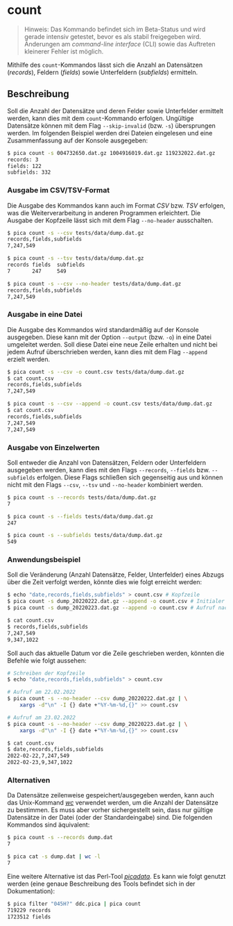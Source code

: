 # count

> Hinweis: Das Kommando befindet sich im Beta-Status und wird gerade intensiv getestet, bevor
> es als stabil freigegeben wird. Änderungen am _command-line interface_ (CLI) sowie das
> Auftreten kleinerer Fehler ist möglich.

Mithilfe des `count`-Kommandos lässt sich die Anzahl an Datensätzen (_records_), Feldern (_fields_)
sowie Unterfeldern (_subfields_) ermitteln.

## Beschreibung

Soll die Anzahl der Datensätze und deren Felder sowie Unterfelder ermittelt werden, kann dies mit
dem `count`-Kommando erfolgen. Ungültige Datensätze können mit dem Flag `--skip-invalid` (bzw.
`-s`) übersprungen werden. Im folgenden Beispiel werden drei Dateien eingelesen und eine
Zusammenfassung auf der Konsole ausgegeben:

```bash
$ pica count -s 004732650.dat.gz 1004916019.dat.gz 119232022.dat.gz
records: 3
fields: 122
subfields: 332
```

### Ausgabe im CSV/TSV-Format

Die Ausgabe des Kommandos kann auch im Format _CSV_ bzw. _TSV_ erfolgen, was die Weiterverarbeitung
in anderen Programmen erleichtert. Die Ausgabe der Kopfzeile lässt sich mit dem Flag `--no-header`
ausschalten.

```bash
$ pica count -s --csv tests/data/dump.dat.gz
records,fields,subfields
7,247,549

$ pica count -s --tsv tests/data/dump.dat.gz
records fields  subfields
7       247     549

$ pica count -s --csv --no-header tests/data/dump.dat.gz
records,fields,subfields
7,247,549
```

### Ausgabe in eine Datei

Die Ausgabe des Kommandos wird standardmäßig auf der Konsole ausgegeben. Diese kann mit der Option
`--output` (bzw. `-o`) in eine Datei umgeleitet werden. Soll diese Datei eine neue Zeile erhalten
und nicht bei jedem Aufruf überschrieben werden, kann dies mit dem Flag `--append` erzielt werden.

```bash
$ pica count -s --csv -o count.csv tests/data/dump.dat.gz
$ cat count.csv
records,fields,subfields
7,247,549

$ pica count -s --csv --append -o count.csv tests/data/dump.dat.gz
$ cat count.csv
records,fields,subfields
7,247,549
7,247,549
```

### Ausgabe von Einzelwerten

Soll entweder die Anzahl von Datensätzen, Feldern oder Unterfeldern ausgegeben werden, kann dies
mit den Flags `--records`, `--fields` bzw. `--subfields` erfolgen. Diese Flags schließen sich
gegenseitig aus und können nicht mit den Flags `--csv`, `--tsv` und `--no-header` kombiniert
werden.

```bash
$ pica count -s --records tests/data/dump.dat.gz
7

$ pica count -s --fields tests/data/dump.dat.gz
247

$ pica count -s --subfields tests/data/dump.dat.gz
549
```

### Anwendungsbeispiel

Soll die Veränderung (Anzahl Datensätze, Felder, Unterfelder) eines Abzugs über die Zeit verfolgt
werden, könnte dies wie folgt erreicht werden:

```bash
$ echo "date,records,fields,subfields" > count.csv # Kopfzeile
$ pica count -s dump_20220222.dat.gz --append -o count.csv # Initialer Aufruf
$ pica count -s dump_20220223.dat.gz --append -o count.csv # Aufruf nach x Tagen

$ cat count.csv
$ records,fields,subfields
7,247,549
9,347,1022
```

Soll auch das aktuelle Datum vor die Zeile geschrieben werden, könnten die Befehle wie folgt
aussehen:

```bash
# Schreiben der Kopfzeile
$ echo "date,records,fields,subfields" > count.csv

# Aufruf am 22.02.2022
$ pica count -s --no-header --csv dump_20220222.dat.gz | \
    xargs -d"\n" -I {} date +"%Y-%m-%d,{}" >> count.csv

# Aufruf am 23.02.2022
$ pica count -s --no-header --csv dump_20220223.dat.gz | \
    xargs -d"\n" -I {} date +"%Y-%m-%d,{}" >> count.csv

$ cat count.csv
$ date,records,fields,subfields
2022-02-22,7,247,549
2022-02-23,9,347,1022
```

### Alternativen

Da Datensätze zeilenweise gespeichert/ausgegeben werden, kann auch das Unix-Kommand [_wc_] verwendet werden,
um die Anzahl der Datensätze zu bestimmen. Es muss aber vorher sichergestellt sein, dass nur gültige Datensätze
in der Datei (oder der Standardeingabe) sind. Die folgenden Kommandos sind äquivalent:

```bash
$ pica count -s --records dump.dat
7

$ pica cat -s dump.dat | wc -l
7
```

Eine weitere Alternative ist das Perl-Tool [_picadata_]. Es kann wie folgt genutzt werden (eine genaue
Beschreibung des Tools befindet sich in der Dokumentation):

```bash
$ pica filter "045H?" ddc.pica | pica count
719229 records
1723512 fields
```

[_wc_]: https://man7.org/linux/man-pages/man1/wc.1.html
[_picadata_]: https://metacpan.org/dist/PICA-Data/view/script/picadata
